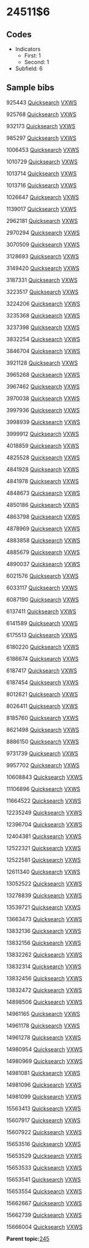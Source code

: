 # 24511$6

## Codes

-   Indicators
    -   First: 1
    -   Second: 1
-   Subfield: 6

## Sample bibs

925443 [Quicksearch](https://search.library.yale.edu/catalog/925443) [VXWS](http://prodorbis.library.yale.edu:7014/vxws/GetHoldingsService?bibId=925443)

925768 [Quicksearch](https://search.library.yale.edu/catalog/925768) [VXWS](http://prodorbis.library.yale.edu:7014/vxws/GetHoldingsService?bibId=925768)

932173 [Quicksearch](https://search.library.yale.edu/catalog/932173) [VXWS](http://prodorbis.library.yale.edu:7014/vxws/GetHoldingsService?bibId=932173)

985297 [Quicksearch](https://search.library.yale.edu/catalog/985297) [VXWS](http://prodorbis.library.yale.edu:7014/vxws/GetHoldingsService?bibId=985297)

1006453 [Quicksearch](https://search.library.yale.edu/catalog/1006453) [VXWS](http://prodorbis.library.yale.edu:7014/vxws/GetHoldingsService?bibId=1006453)

1010729 [Quicksearch](https://search.library.yale.edu/catalog/1010729) [VXWS](http://prodorbis.library.yale.edu:7014/vxws/GetHoldingsService?bibId=1010729)

1013714 [Quicksearch](https://search.library.yale.edu/catalog/1013714) [VXWS](http://prodorbis.library.yale.edu:7014/vxws/GetHoldingsService?bibId=1013714)

1013716 [Quicksearch](https://search.library.yale.edu/catalog/1013716) [VXWS](http://prodorbis.library.yale.edu:7014/vxws/GetHoldingsService?bibId=1013716)

1026647 [Quicksearch](https://search.library.yale.edu/catalog/1026647) [VXWS](http://prodorbis.library.yale.edu:7014/vxws/GetHoldingsService?bibId=1026647)

1139017 [Quicksearch](https://search.library.yale.edu/catalog/1139017) [VXWS](http://prodorbis.library.yale.edu:7014/vxws/GetHoldingsService?bibId=1139017)

2962181 [Quicksearch](https://search.library.yale.edu/catalog/2962181) [VXWS](http://prodorbis.library.yale.edu:7014/vxws/GetHoldingsService?bibId=2962181)

2970294 [Quicksearch](https://search.library.yale.edu/catalog/2970294) [VXWS](http://prodorbis.library.yale.edu:7014/vxws/GetHoldingsService?bibId=2970294)

3070509 [Quicksearch](https://search.library.yale.edu/catalog/3070509) [VXWS](http://prodorbis.library.yale.edu:7014/vxws/GetHoldingsService?bibId=3070509)

3128693 [Quicksearch](https://search.library.yale.edu/catalog/3128693) [VXWS](http://prodorbis.library.yale.edu:7014/vxws/GetHoldingsService?bibId=3128693)

3149420 [Quicksearch](https://search.library.yale.edu/catalog/3149420) [VXWS](http://prodorbis.library.yale.edu:7014/vxws/GetHoldingsService?bibId=3149420)

3187331 [Quicksearch](https://search.library.yale.edu/catalog/3187331) [VXWS](http://prodorbis.library.yale.edu:7014/vxws/GetHoldingsService?bibId=3187331)

3223517 [Quicksearch](https://search.library.yale.edu/catalog/3223517) [VXWS](http://prodorbis.library.yale.edu:7014/vxws/GetHoldingsService?bibId=3223517)

3224206 [Quicksearch](https://search.library.yale.edu/catalog/3224206) [VXWS](http://prodorbis.library.yale.edu:7014/vxws/GetHoldingsService?bibId=3224206)

3235368 [Quicksearch](https://search.library.yale.edu/catalog/3235368) [VXWS](http://prodorbis.library.yale.edu:7014/vxws/GetHoldingsService?bibId=3235368)

3237398 [Quicksearch](https://search.library.yale.edu/catalog/3237398) [VXWS](http://prodorbis.library.yale.edu:7014/vxws/GetHoldingsService?bibId=3237398)

3832254 [Quicksearch](https://search.library.yale.edu/catalog/3832254) [VXWS](http://prodorbis.library.yale.edu:7014/vxws/GetHoldingsService?bibId=3832254)

3846704 [Quicksearch](https://search.library.yale.edu/catalog/3846704) [VXWS](http://prodorbis.library.yale.edu:7014/vxws/GetHoldingsService?bibId=3846704)

3921128 [Quicksearch](https://search.library.yale.edu/catalog/3921128) [VXWS](http://prodorbis.library.yale.edu:7014/vxws/GetHoldingsService?bibId=3921128)

3965268 [Quicksearch](https://search.library.yale.edu/catalog/3965268) [VXWS](http://prodorbis.library.yale.edu:7014/vxws/GetHoldingsService?bibId=3965268)

3967462 [Quicksearch](https://search.library.yale.edu/catalog/3967462) [VXWS](http://prodorbis.library.yale.edu:7014/vxws/GetHoldingsService?bibId=3967462)

3970038 [Quicksearch](https://search.library.yale.edu/catalog/3970038) [VXWS](http://prodorbis.library.yale.edu:7014/vxws/GetHoldingsService?bibId=3970038)

3997936 [Quicksearch](https://search.library.yale.edu/catalog/3997936) [VXWS](http://prodorbis.library.yale.edu:7014/vxws/GetHoldingsService?bibId=3997936)

3998939 [Quicksearch](https://search.library.yale.edu/catalog/3998939) [VXWS](http://prodorbis.library.yale.edu:7014/vxws/GetHoldingsService?bibId=3998939)

3999912 [Quicksearch](https://search.library.yale.edu/catalog/3999912) [VXWS](http://prodorbis.library.yale.edu:7014/vxws/GetHoldingsService?bibId=3999912)

4018859 [Quicksearch](https://search.library.yale.edu/catalog/4018859) [VXWS](http://prodorbis.library.yale.edu:7014/vxws/GetHoldingsService?bibId=4018859)

4825528 [Quicksearch](https://search.library.yale.edu/catalog/4825528) [VXWS](http://prodorbis.library.yale.edu:7014/vxws/GetHoldingsService?bibId=4825528)

4841928 [Quicksearch](https://search.library.yale.edu/catalog/4841928) [VXWS](http://prodorbis.library.yale.edu:7014/vxws/GetHoldingsService?bibId=4841928)

4841978 [Quicksearch](https://search.library.yale.edu/catalog/4841978) [VXWS](http://prodorbis.library.yale.edu:7014/vxws/GetHoldingsService?bibId=4841978)

4848673 [Quicksearch](https://search.library.yale.edu/catalog/4848673) [VXWS](http://prodorbis.library.yale.edu:7014/vxws/GetHoldingsService?bibId=4848673)

4850186 [Quicksearch](https://search.library.yale.edu/catalog/4850186) [VXWS](http://prodorbis.library.yale.edu:7014/vxws/GetHoldingsService?bibId=4850186)

4863798 [Quicksearch](https://search.library.yale.edu/catalog/4863798) [VXWS](http://prodorbis.library.yale.edu:7014/vxws/GetHoldingsService?bibId=4863798)

4878969 [Quicksearch](https://search.library.yale.edu/catalog/4878969) [VXWS](http://prodorbis.library.yale.edu:7014/vxws/GetHoldingsService?bibId=4878969)

4883858 [Quicksearch](https://search.library.yale.edu/catalog/4883858) [VXWS](http://prodorbis.library.yale.edu:7014/vxws/GetHoldingsService?bibId=4883858)

4885679 [Quicksearch](https://search.library.yale.edu/catalog/4885679) [VXWS](http://prodorbis.library.yale.edu:7014/vxws/GetHoldingsService?bibId=4885679)

4890037 [Quicksearch](https://search.library.yale.edu/catalog/4890037) [VXWS](http://prodorbis.library.yale.edu:7014/vxws/GetHoldingsService?bibId=4890037)

6021576 [Quicksearch](https://search.library.yale.edu/catalog/6021576) [VXWS](http://prodorbis.library.yale.edu:7014/vxws/GetHoldingsService?bibId=6021576)

6033117 [Quicksearch](https://search.library.yale.edu/catalog/6033117) [VXWS](http://prodorbis.library.yale.edu:7014/vxws/GetHoldingsService?bibId=6033117)

6087190 [Quicksearch](https://search.library.yale.edu/catalog/6087190) [VXWS](http://prodorbis.library.yale.edu:7014/vxws/GetHoldingsService?bibId=6087190)

6137411 [Quicksearch](https://search.library.yale.edu/catalog/6137411) [VXWS](http://prodorbis.library.yale.edu:7014/vxws/GetHoldingsService?bibId=6137411)

6141589 [Quicksearch](https://search.library.yale.edu/catalog/6141589) [VXWS](http://prodorbis.library.yale.edu:7014/vxws/GetHoldingsService?bibId=6141589)

6175513 [Quicksearch](https://search.library.yale.edu/catalog/6175513) [VXWS](http://prodorbis.library.yale.edu:7014/vxws/GetHoldingsService?bibId=6175513)

6180220 [Quicksearch](https://search.library.yale.edu/catalog/6180220) [VXWS](http://prodorbis.library.yale.edu:7014/vxws/GetHoldingsService?bibId=6180220)

6186674 [Quicksearch](https://search.library.yale.edu/catalog/6186674) [VXWS](http://prodorbis.library.yale.edu:7014/vxws/GetHoldingsService?bibId=6186674)

6187417 [Quicksearch](https://search.library.yale.edu/catalog/6187417) [VXWS](http://prodorbis.library.yale.edu:7014/vxws/GetHoldingsService?bibId=6187417)

6187454 [Quicksearch](https://search.library.yale.edu/catalog/6187454) [VXWS](http://prodorbis.library.yale.edu:7014/vxws/GetHoldingsService?bibId=6187454)

8012621 [Quicksearch](https://search.library.yale.edu/catalog/8012621) [VXWS](http://prodorbis.library.yale.edu:7014/vxws/GetHoldingsService?bibId=8012621)

8026411 [Quicksearch](https://search.library.yale.edu/catalog/8026411) [VXWS](http://prodorbis.library.yale.edu:7014/vxws/GetHoldingsService?bibId=8026411)

8185760 [Quicksearch](https://search.library.yale.edu/catalog/8185760) [VXWS](http://prodorbis.library.yale.edu:7014/vxws/GetHoldingsService?bibId=8185760)

8621498 [Quicksearch](https://search.library.yale.edu/catalog/8621498) [VXWS](http://prodorbis.library.yale.edu:7014/vxws/GetHoldingsService?bibId=8621498)

8886150 [Quicksearch](https://search.library.yale.edu/catalog/8886150) [VXWS](http://prodorbis.library.yale.edu:7014/vxws/GetHoldingsService?bibId=8886150)

9731739 [Quicksearch](https://search.library.yale.edu/catalog/9731739) [VXWS](http://prodorbis.library.yale.edu:7014/vxws/GetHoldingsService?bibId=9731739)

9957702 [Quicksearch](https://search.library.yale.edu/catalog/9957702) [VXWS](http://prodorbis.library.yale.edu:7014/vxws/GetHoldingsService?bibId=9957702)

10608843 [Quicksearch](https://search.library.yale.edu/catalog/10608843) [VXWS](http://prodorbis.library.yale.edu:7014/vxws/GetHoldingsService?bibId=10608843)

11106896 [Quicksearch](https://search.library.yale.edu/catalog/11106896) [VXWS](http://prodorbis.library.yale.edu:7014/vxws/GetHoldingsService?bibId=11106896)

11664522 [Quicksearch](https://search.library.yale.edu/catalog/11664522) [VXWS](http://prodorbis.library.yale.edu:7014/vxws/GetHoldingsService?bibId=11664522)

12235249 [Quicksearch](https://search.library.yale.edu/catalog/12235249) [VXWS](http://prodorbis.library.yale.edu:7014/vxws/GetHoldingsService?bibId=12235249)

12396704 [Quicksearch](https://search.library.yale.edu/catalog/12396704) [VXWS](http://prodorbis.library.yale.edu:7014/vxws/GetHoldingsService?bibId=12396704)

12404381 [Quicksearch](https://search.library.yale.edu/catalog/12404381) [VXWS](http://prodorbis.library.yale.edu:7014/vxws/GetHoldingsService?bibId=12404381)

12522321 [Quicksearch](https://search.library.yale.edu/catalog/12522321) [VXWS](http://prodorbis.library.yale.edu:7014/vxws/GetHoldingsService?bibId=12522321)

12522581 [Quicksearch](https://search.library.yale.edu/catalog/12522581) [VXWS](http://prodorbis.library.yale.edu:7014/vxws/GetHoldingsService?bibId=12522581)

12611340 [Quicksearch](https://search.library.yale.edu/catalog/12611340) [VXWS](http://prodorbis.library.yale.edu:7014/vxws/GetHoldingsService?bibId=12611340)

13052522 [Quicksearch](https://search.library.yale.edu/catalog/13052522) [VXWS](http://prodorbis.library.yale.edu:7014/vxws/GetHoldingsService?bibId=13052522)

13278839 [Quicksearch](https://search.library.yale.edu/catalog/13278839) [VXWS](http://prodorbis.library.yale.edu:7014/vxws/GetHoldingsService?bibId=13278839)

13539721 [Quicksearch](https://search.library.yale.edu/catalog/13539721) [VXWS](http://prodorbis.library.yale.edu:7014/vxws/GetHoldingsService?bibId=13539721)

13663473 [Quicksearch](https://search.library.yale.edu/catalog/13663473) [VXWS](http://prodorbis.library.yale.edu:7014/vxws/GetHoldingsService?bibId=13663473)

13832136 [Quicksearch](https://search.library.yale.edu/catalog/13832136) [VXWS](http://prodorbis.library.yale.edu:7014/vxws/GetHoldingsService?bibId=13832136)

13832156 [Quicksearch](https://search.library.yale.edu/catalog/13832156) [VXWS](http://prodorbis.library.yale.edu:7014/vxws/GetHoldingsService?bibId=13832156)

13832262 [Quicksearch](https://search.library.yale.edu/catalog/13832262) [VXWS](http://prodorbis.library.yale.edu:7014/vxws/GetHoldingsService?bibId=13832262)

13832314 [Quicksearch](https://search.library.yale.edu/catalog/13832314) [VXWS](http://prodorbis.library.yale.edu:7014/vxws/GetHoldingsService?bibId=13832314)

13832456 [Quicksearch](https://search.library.yale.edu/catalog/13832456) [VXWS](http://prodorbis.library.yale.edu:7014/vxws/GetHoldingsService?bibId=13832456)

13832472 [Quicksearch](https://search.library.yale.edu/catalog/13832472) [VXWS](http://prodorbis.library.yale.edu:7014/vxws/GetHoldingsService?bibId=13832472)

14898506 [Quicksearch](https://search.library.yale.edu/catalog/14898506) [VXWS](http://prodorbis.library.yale.edu:7014/vxws/GetHoldingsService?bibId=14898506)

14961165 [Quicksearch](https://search.library.yale.edu/catalog/14961165) [VXWS](http://prodorbis.library.yale.edu:7014/vxws/GetHoldingsService?bibId=14961165)

14961178 [Quicksearch](https://search.library.yale.edu/catalog/14961178) [VXWS](http://prodorbis.library.yale.edu:7014/vxws/GetHoldingsService?bibId=14961178)

14961278 [Quicksearch](https://search.library.yale.edu/catalog/14961278) [VXWS](http://prodorbis.library.yale.edu:7014/vxws/GetHoldingsService?bibId=14961278)

14980954 [Quicksearch](https://search.library.yale.edu/catalog/14980954) [VXWS](http://prodorbis.library.yale.edu:7014/vxws/GetHoldingsService?bibId=14980954)

14980969 [Quicksearch](https://search.library.yale.edu/catalog/14980969) [VXWS](http://prodorbis.library.yale.edu:7014/vxws/GetHoldingsService?bibId=14980969)

14981081 [Quicksearch](https://search.library.yale.edu/catalog/14981081) [VXWS](http://prodorbis.library.yale.edu:7014/vxws/GetHoldingsService?bibId=14981081)

14981096 [Quicksearch](https://search.library.yale.edu/catalog/14981096) [VXWS](http://prodorbis.library.yale.edu:7014/vxws/GetHoldingsService?bibId=14981096)

14981099 [Quicksearch](https://search.library.yale.edu/catalog/14981099) [VXWS](http://prodorbis.library.yale.edu:7014/vxws/GetHoldingsService?bibId=14981099)

15563413 [Quicksearch](https://search.library.yale.edu/catalog/15563413) [VXWS](http://prodorbis.library.yale.edu:7014/vxws/GetHoldingsService?bibId=15563413)

15607917 [Quicksearch](https://search.library.yale.edu/catalog/15607917) [VXWS](http://prodorbis.library.yale.edu:7014/vxws/GetHoldingsService?bibId=15607917)

15607922 [Quicksearch](https://search.library.yale.edu/catalog/15607922) [VXWS](http://prodorbis.library.yale.edu:7014/vxws/GetHoldingsService?bibId=15607922)

15653516 [Quicksearch](https://search.library.yale.edu/catalog/15653516) [VXWS](http://prodorbis.library.yale.edu:7014/vxws/GetHoldingsService?bibId=15653516)

15653529 [Quicksearch](https://search.library.yale.edu/catalog/15653529) [VXWS](http://prodorbis.library.yale.edu:7014/vxws/GetHoldingsService?bibId=15653529)

15653533 [Quicksearch](https://search.library.yale.edu/catalog/15653533) [VXWS](http://prodorbis.library.yale.edu:7014/vxws/GetHoldingsService?bibId=15653533)

15653541 [Quicksearch](https://search.library.yale.edu/catalog/15653541) [VXWS](http://prodorbis.library.yale.edu:7014/vxws/GetHoldingsService?bibId=15653541)

15653554 [Quicksearch](https://search.library.yale.edu/catalog/15653554) [VXWS](http://prodorbis.library.yale.edu:7014/vxws/GetHoldingsService?bibId=15653554)

15662667 [Quicksearch](https://search.library.yale.edu/catalog/15662667) [VXWS](http://prodorbis.library.yale.edu:7014/vxws/GetHoldingsService?bibId=15662667)

15662739 [Quicksearch](https://search.library.yale.edu/catalog/15662739) [VXWS](http://prodorbis.library.yale.edu:7014/vxws/GetHoldingsService?bibId=15662739)

15666004 [Quicksearch](https://search.library.yale.edu/catalog/15666004) [VXWS](http://prodorbis.library.yale.edu:7014/vxws/GetHoldingsService?bibId=15666004)

**Parent topic:**[245](../../tags/245/245.md)

